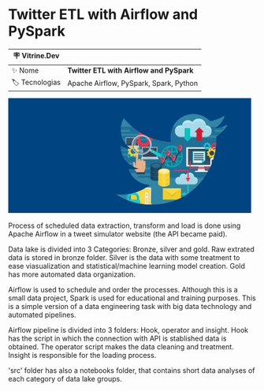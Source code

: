 # Twitter ETL with Airflow and PySpark

| :placard: Vitrine.Dev |     |
| -------------  | --- |
| :sparkles: Nome        | **Twitter ETL with Airflow and PySpark**
| :label: Tecnologias | Apache Airflow, PySpark, Spark, Python

![](/twitter.jpg#vitrinedev)


Process of scheduled data extraction, transform and load is done using Apache Airflow in a tweet simulator website (the API became paid).

Data lake is divided into 3 Categories: Bronze, silver and gold. Raw extrated data is stored in bronze folder. Silver is the data with some treatment to ease viasualization and statistical/machine learning model creation. Gold has more automated data organization.

Airflow is used to schedule and order the processes. Although this is a small data project, Spark is used for educational and training purposes. This is a simple version of a data engineering task with big data technology and automated pipelines.

Airflow pipeline is divided into 3 folders: Hook, operator and insight. Hook has the script in which the connection with API is stablished data is obtained. The operator script makes the data cleaning and treatment. Insight is responsible for the loading process.

'src' folder has also a notebooks folder, that contains short data analyses of each category of data lake groups.
